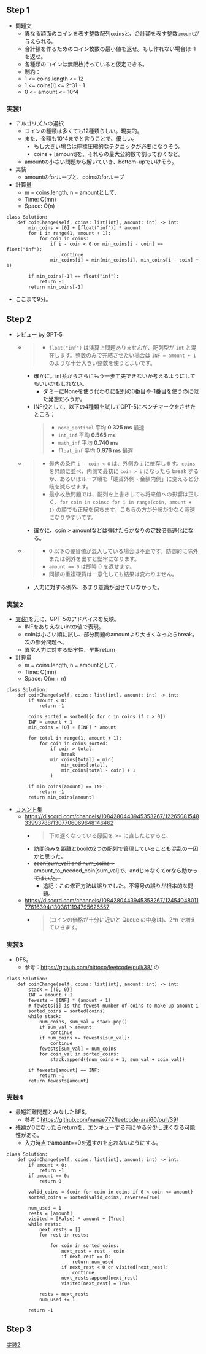 ## Step 1

- 問題文
  -  異なる額面のコインを表す整数配列`coins`と、合計額を表す整数`amount`が与えられる。
  -  合計額を作るためのコイン枚数の最小値を返せ。もし作れない場合は-1を返せ。
  -  各種類のコインは無限枚持っていると仮定できる。
  -  制約：
    -  1 <= coins.length <= 12
    -  1 <= coins[i] <= 2^31 - 1
    -  0 <= amount <= 10^4

### 実装1

- アルゴリズムの選択
  - コインの種類は多くても12種類らしい。現実的。
  - また、金額も10^4までと言うことで、優しい。
    - もし大きい場合は座標圧縮的なテクニックが必要になりそう。
    - coins + [amount]を、それらの最大公約数で割っておくなど。
  - amountの小さい問題から解いていき、bottom-upでいけそう。
- 実装
  - amountのforループと、coinsのforループ
- 計算量
  - m = coins.length, n = amountとして、
  - Time: O(mn)
  - Space: O(n)

```python3
class Solution:
    def coinChange(self, coins: list[int], amount: int) -> int:
        min_coins = [0] + [float("inf")] * amount
        for i in range(1, amount + 1):
            for coin in coins:
                if i - coin < 0 or min_coins[i - coin] == float("inf"):
                    continue
                min_coins[i] = min(min_coins[i], min_coins[i - coin] + 1)
        
        if min_coins[-1] == float("inf"):
            return -1
        return min_coins[-1]
```

- ここまで9分。

## Step 2

- レビュー by GPT-5
  - > * `float("inf")` は演算上問題ありませんが、配列型が `int` と混在します。整数のみで完結させたい場合は `INF = amount + 1` のような十分大きい整数を使うとよいです。
    - 確かに。inf系からさらにもう一歩工夫できないか考えるようにしてもいいかもしれない。
      - ダミーにNoneを使う代わりに配列の0番目や-1番目を使うのに似た発想だろうか。
    - INF役として、以下の4種類を試してGPT-5にベンチマークをさせたところ：
      > * `none_sentinel` 平均 **0.325 ms** 最速
      > * `int_inf` 平均 **0.565 ms**
      > * `math_inf` 平均 **0.740 ms**
      > * `float_inf` 平均 **0.976 ms** 最遅
  - > * 最内の条件 `i - coin < 0` は、外側の `i` に依存します。`coins` を昇順に並べ、内側で最初に `coin > i` になったら break するか、あるいはループ順を「硬貨外側・金額内側」に変えると分岐を減らせます。
    > * 最小枚数問題では、配列を上書きしても将来値への影響は正しく、`for coin in coins: for i in range(coin, amount + 1)` の順でも正解を保ちます。こちらの方が分岐が少なく高速になりやすいです。
    - 確かに、coin > amountなどは弾けたらかなりの定数倍高速化になる。
  - > * 0 以下の硬貨値が混入している場合は不正です。防御的に除外または例外を出すと堅牢になります。
    > * `amount == 0` は即時 0 を返せます。
    > * 同額の重複硬貨は一意化しても結果は変わりません。
    - 入力に対する例外、あまり意識が回せていなかった。

### 実装2

- [実装1](#実装1)を元に、GPT-5のアドバイスを反映。
  - INFをありえないintの値で表現。
  - coinは小さい順に試し、部分問題のamountより大きくなったらbreak。次の部分問題へ。
  - 異常入力に対する堅牢性、早期return 
- 計算量
  - m = coins.length, n = amountとして、
  - Time: O(mn)
  - Space: O(m + n)

```python3
class Solution:
    def coinChange(self, coins: list[int], amount: int) -> int:
        if amount < 0:
            return -1
        
        coins_sorted = sorted({c for c in coins if c > 0})
        INF = amount + 1
        min_coins = [0] + [INF] * amount

        for total in range(1, amount + 1):
            for coin in coins_sorted:
                if coin > total:
                    break
                min_coins[total] = min(
                    min_coins[total],
                    min_coins[total - coin] + 1
                )

        if min_coins[amount] == INF:
            return -1
        return min_coins[amount]
```

- [コメント集](https://docs.google.com/document/d/11HV35ADPo9QxJOpJQ24FcZvtvioli770WWdZZDaLOfg/edit?tab=t.0#heading=h.ic8466had15a)
  - https://discord.com/channels/1084280443945353267/1226508154833993788/1307706069648146462
    - > 下の遅くなっている原因を >= に直したとすると、
    - 訪問済みを距離とboolの2つの配列で管理していることも混乱の一因かと思った。
    - ~~seen[sum_val] and num_coins > amount_to_needed_coin[sum_val]で、andじゃなくてorなら助かってはいた。~~
      - 追記：この修正方法は誤りでした。不等号の誤りが根本的な問題。
  - https://discord.com/channels/1084280443945353267/1245404801177616394/1303611194795626557
    - > (コインの価格が十分に近いと Queue の中身は)、2^n で増えていきます。

### 実装3

- DFS。
  - 参考：https://github.com/nittoco/leetcode/pull/38/ の

```python3
class Solution:
    def coinChange(self, coins: list[int], amount: int) -> int:
        stack = [(0, 0)]
        INF = amount + 1
        fewests = [INF] * (amount + 1)
        # fewests[i] is the fewest number of coins to make up amount i
        sorted_coins = sorted(coins)   
        while stack:
            num_coins, sum_val = stack.pop()
            if sum_val > amount:
                continue
            if num_coins >= fewests[sum_val]:
                continue
            fewests[sum_val] = num_coins
            for coin_val in sorted_coins:
                stack.append((num_coins + 1, sum_val + coin_val))
        
        if fewests[amount] == INF:
            return -1
        return fewests[amount]
```

### 実装4

- 最短距離問題とみなしたBFS。
  - 参考：https://github.com/nanae772/leetcode-arai60/pull/39/
- 残額が0になったらreturnを、エンキューする前にやる分少し速くなる可能性がある。
  - 入力時点でamount==0を返すのを忘れないようにする。

```python3
class Solution:
    def coinChange(self, coins: list[int], amount: int) -> int:
        if amount < 0:
            return -1
        if amount == 0:
            return 0
        
        valid_coins = {coin for coin in coins if 0 < coin <= amount}
        sorted_coins = sorted(valid_coins, reverse=True)
        
        num_used = 1
        rests = [amount]
        visited = [False] * amount + [True]
        while rests:
            next_rests = []
            for rest in rests:
                
                for coin in sorted_coins:
                    next_rest = rest - coin 
                    if next_rest == 0:
                        return num_used
                    if next_rest < 0 or visited[next_rest]:
                        continue
                    next_rests.append(next_rest)
                    visited[next_rest] = True
            
            rests = next_rests
            num_used += 1
        
        return -1
```

## Step 3

[実装2](#実装2)
